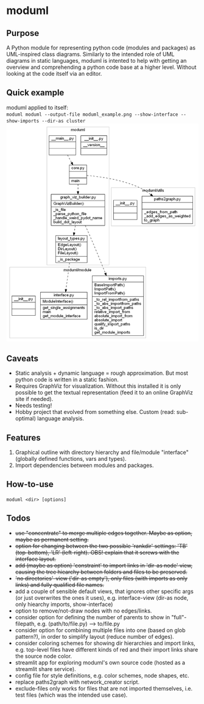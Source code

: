 # moduml


## Purpose
A Python module for representing python code (modules and packages) as UML-inspired class diagrams.
Similarly to the intended role of UML diagrams in static languages, moduml is intented to help with getting an overview and comprehending a python code base at a higher level. Without looking at the code itself via an editor.


## Quick example
moduml applied to itself:  
``moduml moduml --output-file moduml_example.png --show-interface --show-imports --dir-as cluster``
![moduml example](moduml_example.png)


## Caveats
- Static analysis + dynamic language = rough approximation. But most python code is written in a static fashion.
- Requires GraphViz for visualization. Without this installed it is only possible to get the textual representation (feed it to an online GraphViz site if needed).
- Needs testing!
- Hobby project that evolved from something else. Custom (read: sub-optimal) language analysis.


## Features
1. Graphical outline with directory hierarchy and file/module "interface" (globally defined functions, vars and types).
2. Import dependencies between modules and packages.


## How-to-use
``moduml <dir> [options]``


## Todos
- ~~use "concentrate" to merge multiple edges together. Maybe as option, maybe as permanent setting.~~
- ~~option for changing between the two possible 'rankdir' settings: 'TB' (top-bottom), 'LR' (left-right). OBS! explain that it screws with the interface layout.~~
- ~~add (maybe as option) 'constraint' to import links in 'dir-as node' view, causing the tree hiearchy between folders and files to be preserved.~~
- ~~'no directories'-view ('dir-as empty'), only files (with imports as only links) and fully qualified file names.~~
- add a couple of sensible default views, that ignores other specific args (or just overwrites the ones it uses), e.g. interface-view (dir-as node, only hiearchy imports, show-interface)
- option to remove/not-draw nodes with no edges/links.
- consider option for defining the number of parents to show in "full"-filepath, e.g. (path/to/file.py) --> to/file.py
- consider option for combining multiple files into one (based on glob pattern?), in order to simplify layout (reduce number of edges).
- consider coloring schemes for showing dir hierarchies and import links, e.g. top-level files have different kinds of red and their import links share the source node color.
- streamlit app for exploring moduml's own source code (hosted as a streamlit share service).
- config file for style definitions, e.g. color schemes, node shapes, etc.
- replace paths2graph with network_creator script.
- exclude-files only works for files that are not imported themselves, i.e. test files (which was the intended use case).
